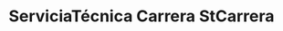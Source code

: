 ---
title: "ServiciaTécnica Carrera StCarrera"
url: /quilpue/serviciatecnica-carrera-stcarrera/
shop: Autowerkstatt
---